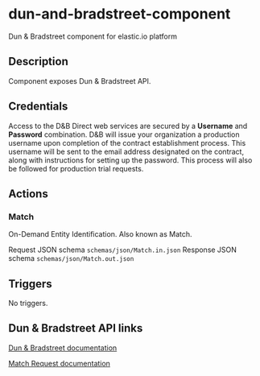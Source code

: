 # dun-and-bradstreet-component
Dun &amp; Bradstreet component for elastic.io platform

## Description
Component exposes Dun &amp; Bradstreet API.

## Credentials
Access to the D&B Direct web services are secured by a **Username** and **Password** combination. D&B will issue your organization a production username upon completion of the contract establishment process. This username will be sent to the email address designated on the contract, along with instructions for setting up the password. This process will also be followed for production trial requests.
 
## Actions
### Match
On-Demand Entity Identification. Also known as Match. 

Request JSON schema `schemas/json/Match.in.json`
Response JSON schema `schemas/json/Match.out.json`

## Triggers
No triggers.
## Dun &amp; Bradstreet API links
[Dun &amp; Bradstreet documentation](https://docs.dnb.com/direct/2.0/en-US/quick-soap-API)

[Match Request documentation](https://docs.dnb.com/direct/2.0/en-US/company/latest/match/soap-API#FeatureRequest)
